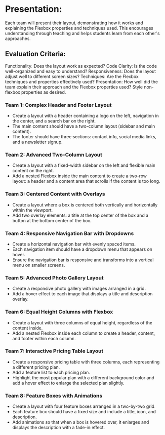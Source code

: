 # Presentation:

Each team will present their layout, demonstrating how it works and explaining the Flexbox properties and techniques used. This encourages understanding through teaching and helps students learn from each other's approaches.

## Evaluation Criteria:

Functionality: Does the layout work as expected?
Code Clarity: Is the code well-organized and easy to understand?
Responsiveness: Does the layout adjust well to different screen sizes?
Techniques: Are the Flexbox techniques and properties effectively used?
Presentation: How well did the team explain their approach and the Flexbox properties used?
Style non-flexbox properties as desired.

### <b> Team 1: Complex Header and Footer Layout</b>

- Create a layout with a header containing a logo on the left, navigation in the center, and a search bar on the right.
- The main content should have a two-column layout (sidebar and main content).
- The footer should have three sections: contact info, social media links, and a newsletter signup.

### <b>Team 2: Advanced Two-Column Layout</b>

- Create a layout with a fixed-width sidebar on the left and flexible main content on the right.
- Add a nested Flexbox inside the main content to create a two-row layout: a header and a content area that scrolls if the content is too long.

### <b>Team 3: Centered Content with Overlays</b>

- Create a layout where a box is centered both vertically and horizontally within the viewport.
- Add two overlay elements: a title at the top center of the box and a button at the bottom center of the box.

### <b>Team 4: Responsive Navigation Bar with Dropdowns</b>

- Create a horizontal navigation bar with evenly spaced items.
- Each navigation item should have a dropdown menu that appears on hover.
- Ensure the navigation bar is responsive and transforms into a vertical menu on smaller screens.

### <b> Team 5: Advanced Photo Gallery Layout</b>

- Create a responsive photo gallery with images arranged in a grid.
- Add a hover effect to each image that displays a title and description overlay.

### <b>Team 6: Equal Height Columns with Flexbox</b>

- Create a layout with three columns of equal height, regardless of the content inside.
- Add a nested Flexbox inside each column to create a header, content, and footer within each column.

### <b>Team 7: Interactive Pricing Table Layout</b>

- Create a responsive pricing table with three columns, each representing a different pricing plan.
- Add a feature list to each pricing plan.
- Highlight the most popular plan with a different background color and add a hover effect to enlarge the selected plan slightly.

### <b>Team 8: Feature Boxes with Animations</b>

- Create a layout with four feature boxes arranged in a two-by-two grid.
- Each feature box should have a fixed size and include a title, icon, and description.
- Add animations so that when a box is hovered over, it enlarges and displays the description with a fade-in effect.

